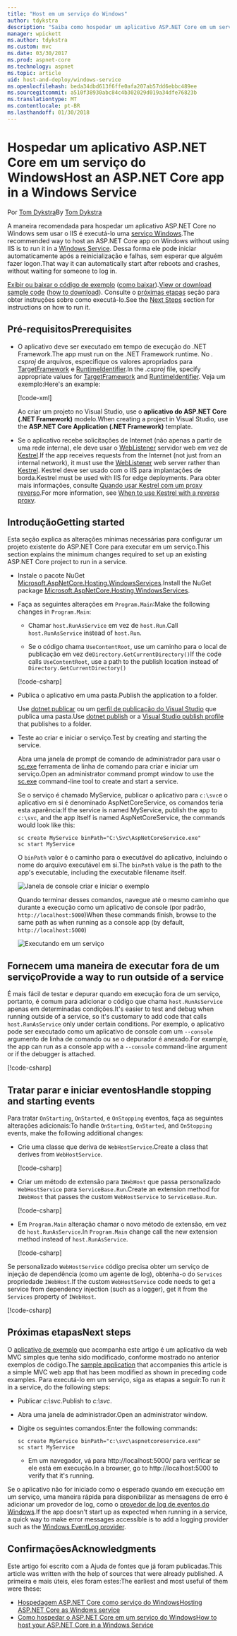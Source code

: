 ```yaml
---
title: "Host em um serviço do Windows"
author: tdykstra
description: "Saiba como hospedar um aplicativo ASP.NET Core em um serviço do Windows."
manager: wpickett
ms.author: tdykstra
ms.custom: mvc
ms.date: 03/30/2017
ms.prod: aspnet-core
ms.technology: aspnet
ms.topic: article
uid: host-and-deploy/windows-service
ms.openlocfilehash: beda34dbd613f6ffe0afa207ab57dd6ebbc489ee
ms.sourcegitcommit: a510f38930abc84c4b302029d019a34dfe76823b
ms.translationtype: MT
ms.contentlocale: pt-BR
ms.lasthandoff: 01/30/2018
---
```

# <a name="host-an-aspnet-core-app-in-a-windows-service"></a><span data-ttu-id="8e554-103">Hospedar um aplicativo ASP.NET Core em um serviço do Windows</span><span class="sxs-lookup"><span data-stu-id="8e554-103">Host an ASP.NET Core app in a Windows Service</span></span>

<span data-ttu-id="8e554-104">Por [Tom Dykstra](https://github.com/tdykstra)</span><span class="sxs-lookup"><span data-stu-id="8e554-104">By [Tom Dykstra](https://github.com/tdykstra)</span></span>

<span data-ttu-id="8e554-105">A maneira recomendada para hospedar um aplicativo ASP.NET Core no Windows sem usar o IIS é executá-lo uma [serviço Windows](https://docs.microsoft.com/dotnet/framework/windows-services/introduction-to-windows-service-applications).</span><span class="sxs-lookup"><span data-stu-id="8e554-105">The recommended way to host an ASP.NET Core app on Windows without using IIS is to run it in a [Windows Service](https://docs.microsoft.com/dotnet/framework/windows-services/introduction-to-windows-service-applications).</span></span> <span data-ttu-id="8e554-106">Dessa forma ele pode iniciar automaticamente após a reinicialização e falhas, sem esperar que alguém fazer logon.</span><span class="sxs-lookup"><span data-stu-id="8e554-106">That way it can automatically start after reboots and crashes, without waiting for someone to log in.</span></span>

<span data-ttu-id="8e554-107">[Exibir ou baixar o código de exemplo](https://github.com/aspnet/Docs/tree/master/aspnetcore/host-and-deploy/windows-service/sample) ([como baixar](xref:tutorials/index#how-to-download-a-sample)).</span><span class="sxs-lookup"><span data-stu-id="8e554-107">[View or download sample code](https://github.com/aspnet/Docs/tree/master/aspnetcore/host-and-deploy/windows-service/sample) ([how to download](xref:tutorials/index#how-to-download-a-sample)).</span></span> <span data-ttu-id="8e554-108">Consulte o [próximas etapas](#next-steps) seção para obter instruções sobre como executá-lo.</span><span class="sxs-lookup"><span data-stu-id="8e554-108">See the [Next Steps](#next-steps) section for instructions on how to run it.</span></span>

## <a name="prerequisites"></a><span data-ttu-id="8e554-109">Pré-requisitos</span><span class="sxs-lookup"><span data-stu-id="8e554-109">Prerequisites</span></span>

* <span data-ttu-id="8e554-110">O aplicativo deve ser executado em tempo de execução do .NET Framework.</span><span class="sxs-lookup"><span data-stu-id="8e554-110">The app must run on the .NET Framework runtime.</span></span>  <span data-ttu-id="8e554-111">No *. csproj* de arquivos, especifique os valores apropriados para [TargetFramework](https://docs.microsoft.com/nuget/schema/target-frameworks) e [RuntimeIdentifier](https://docs.microsoft.com/dotnet/articles/core/rid-catalog).</span><span class="sxs-lookup"><span data-stu-id="8e554-111">In the *.csproj* file, specify appropriate values for [TargetFramework](https://docs.microsoft.com/nuget/schema/target-frameworks) and [RuntimeIdentifier](https://docs.microsoft.com/dotnet/articles/core/rid-catalog).</span></span> <span data-ttu-id="8e554-112">Veja um exemplo:</span><span class="sxs-lookup"><span data-stu-id="8e554-112">Here's an example:</span></span>

  [!code-xml[](windows-service/sample/AspNetCoreService.csproj?range=3-6)]

  <span data-ttu-id="8e554-113">Ao criar um projeto no Visual Studio, use o **aplicativo do ASP.NET Core (.NET Framework)** modelo.</span><span class="sxs-lookup"><span data-stu-id="8e554-113">When creating a project in Visual Studio, use the **ASP.NET Core Application (.NET Framework)** template.</span></span>

* <span data-ttu-id="8e554-114">Se o aplicativo recebe solicitações de Internet (não apenas a partir de uma rede interna), ele deve usar o [WebListener](xref:fundamentals/servers/weblistener) servidor web em vez de [Kestrel](xref:fundamentals/servers/kestrel).</span><span class="sxs-lookup"><span data-stu-id="8e554-114">If the app receives requests from the Internet (not just from an internal network), it must use the [WebListener](xref:fundamentals/servers/weblistener) web server rather than [Kestrel](xref:fundamentals/servers/kestrel).</span></span>  <span data-ttu-id="8e554-115">Kestrel deve ser usado com o IIS para implantações de borda.</span><span class="sxs-lookup"><span data-stu-id="8e554-115">Kestrel must be used with IIS for edge deployments.</span></span>  <span data-ttu-id="8e554-116">Para obter mais informações, consulte [Quando usar Kestrel com um proxy reverso](xref:fundamentals/servers/kestrel#when-to-use-kestrel-with-a-reverse-proxy).</span><span class="sxs-lookup"><span data-stu-id="8e554-116">For more information, see [When to use Kestrel with a reverse proxy](xref:fundamentals/servers/kestrel#when-to-use-kestrel-with-a-reverse-proxy).</span></span>

## <a name="getting-started"></a><span data-ttu-id="8e554-117">Introdução</span><span class="sxs-lookup"><span data-stu-id="8e554-117">Getting started</span></span>

<span data-ttu-id="8e554-118">Esta seção explica as alterações mínimas necessárias para configurar um projeto existente do ASP.NET Core para executar em um serviço.</span><span class="sxs-lookup"><span data-stu-id="8e554-118">This section explains the minimum changes required to set up an existing ASP.NET Core project to run in a service.</span></span>

* <span data-ttu-id="8e554-119">Instale o pacote NuGet [Microsoft.AspNetCore.Hosting.WindowsServices](https://www.nuget.org/packages/Microsoft.AspNetCore.Hosting.WindowsServices/).</span><span class="sxs-lookup"><span data-stu-id="8e554-119">Install the NuGet package [Microsoft.AspNetCore.Hosting.WindowsServices](https://www.nuget.org/packages/Microsoft.AspNetCore.Hosting.WindowsServices/).</span></span>

* <span data-ttu-id="8e554-120">Faça as seguintes alterações em `Program.Main`:</span><span class="sxs-lookup"><span data-stu-id="8e554-120">Make the following changes in `Program.Main`:</span></span>
  
  * <span data-ttu-id="8e554-121">Chamar `host.RunAsService` em vez de `host.Run`.</span><span class="sxs-lookup"><span data-stu-id="8e554-121">Call `host.RunAsService` instead of `host.Run`.</span></span>
  
  * <span data-ttu-id="8e554-122">Se o código chama `UseContentRoot`, use um caminho para o local de publicação em vez de`Directory.GetCurrentDirectory()`</span><span class="sxs-lookup"><span data-stu-id="8e554-122">If the code calls `UseContentRoot`, use a path to the publish location instead of `Directory.GetCurrentDirectory()`</span></span> 
  
  [!code-csharp[](windows-service/sample/Program.cs?name=ServiceOnly&highlight=3-4,8,14)]

* <span data-ttu-id="8e554-123">Publica o aplicativo em uma pasta.</span><span class="sxs-lookup"><span data-stu-id="8e554-123">Publish the application to a folder.</span></span>

  <span data-ttu-id="8e554-124">Use [dotnet publicar](https://docs.microsoft.com/dotnet/articles/core/tools/dotnet-publish) ou um [perfil de publicação do Visual Studio](xref:host-and-deploy/visual-studio-publish-profiles) que publica uma pasta.</span><span class="sxs-lookup"><span data-stu-id="8e554-124">Use [dotnet publish](https://docs.microsoft.com/dotnet/articles/core/tools/dotnet-publish) or a [Visual Studio publish profile](xref:host-and-deploy/visual-studio-publish-profiles) that publishes to a folder.</span></span>

* <span data-ttu-id="8e554-125">Teste ao criar e iniciar o serviço.</span><span class="sxs-lookup"><span data-stu-id="8e554-125">Test by creating and starting the service.</span></span>

  <span data-ttu-id="8e554-126">Abra uma janela de prompt de comando de administrador para usar o [sc.exe](https://technet.microsoft.com/library/bb490995) ferramenta de linha de comando para criar e iniciar um serviço.</span><span class="sxs-lookup"><span data-stu-id="8e554-126">Open an administrator command prompt window to use the [sc.exe](https://technet.microsoft.com/library/bb490995) command-line tool to create and start a service.</span></span>  
  
  <span data-ttu-id="8e554-127">Se o serviço é chamado MyService, publicar o aplicativo para `c:\svc`e o aplicativo em si é denominado AspNetCoreService, os comandos teria esta aparência:</span><span class="sxs-lookup"><span data-stu-id="8e554-127">If the service is named MyService, publish the app to `c:\svc`, and the app itself is named AspNetCoreService, the commands would look like this:</span></span>

  ```console
  sc create MyService binPath="C:\Svc\AspNetCoreService.exe"
  sc start MyService
  ```

  <span data-ttu-id="8e554-128">O `binPath` valor é o caminho para o executável do aplicativo, incluindo o nome do arquivo executável em si.</span><span class="sxs-lookup"><span data-stu-id="8e554-128">The `binPath` value is the path to the app's executable, including the executable filename itself.</span></span>

  ![Janela de console criar e iniciar o exemplo](windows-service/_static/create-start.png)

  <span data-ttu-id="8e554-130">Quando terminar desses comandos, navegue até o mesmo caminho que durante a execução como um aplicativo de console (por padrão, `http://localhost:5000`)</span><span class="sxs-lookup"><span data-stu-id="8e554-130">When these commands finish, browse to the same path as when running as a console app (by default, `http://localhost:5000`)</span></span>

  ![Executando em um serviço](windows-service/_static/running-in-service.png)


## <a name="provide-a-way-to-run-outside-of-a-service"></a><span data-ttu-id="8e554-132">Fornecem uma maneira de executar fora de um serviço</span><span class="sxs-lookup"><span data-stu-id="8e554-132">Provide a way to run outside of a service</span></span>

<span data-ttu-id="8e554-133">É mais fácil de testar e depurar quando em execução fora de um serviço, portanto, é comum para adicionar o código que chama `host.RunAsService` apenas em determinadas condições.</span><span class="sxs-lookup"><span data-stu-id="8e554-133">It's easier to test and debug when running outside of a service, so it's customary to add code that calls `host.RunAsService` only under certain conditions.</span></span>  <span data-ttu-id="8e554-134">Por exemplo, o aplicativo pode ser executado como um aplicativo de console com um `--console` argumento de linha de comando ou se o depurador é anexado.</span><span class="sxs-lookup"><span data-stu-id="8e554-134">For example, the app can run as a console app with a `--console` command-line argument or if the debugger is attached.</span></span>

[!code-csharp[](windows-service/sample/Program.cs?name=ServiceOrConsole)]

## <a name="handle-stopping-and-starting-events"></a><span data-ttu-id="8e554-135">Tratar parar e iniciar eventos</span><span class="sxs-lookup"><span data-stu-id="8e554-135">Handle stopping and starting events</span></span>

<span data-ttu-id="8e554-136">Para tratar `OnStarting`, `OnStarted`, e `OnStopping` eventos, faça as seguintes alterações adicionais:</span><span class="sxs-lookup"><span data-stu-id="8e554-136">To handle `OnStarting`, `OnStarted`, and `OnStopping` events, make the following additional changes:</span></span>

* <span data-ttu-id="8e554-137">Crie uma classe que deriva de `WebHostService`.</span><span class="sxs-lookup"><span data-stu-id="8e554-137">Create a class that derives from `WebHostService`.</span></span>

  [!code-csharp[](windows-service/sample/CustomWebHostService.cs?name=NoLogging)]

* <span data-ttu-id="8e554-138">Criar um método de extensão para `IWebHost` que passa personalizado `WebHostService` para `ServiceBase.Run`.</span><span class="sxs-lookup"><span data-stu-id="8e554-138">Create an extension method for `IWebHost` that passes the custom `WebHostService` to `ServiceBase.Run`.</span></span>

  [!code-csharp[](windows-service/sample/WebHostServiceExtensions.cs?name=ExtensionsClass)]

* <span data-ttu-id="8e554-139">Em `Program.Main` alteração chamar o novo método de extensão, em vez de `host.RunAsService`.</span><span class="sxs-lookup"><span data-stu-id="8e554-139">In `Program.Main` change call the new extension method instead of `host.RunAsService`.</span></span>

  [!code-csharp[](windows-service/sample/Program.cs?name=HandleStopStart&highlight=26)]

<span data-ttu-id="8e554-140">Se personalizado `WebHostService` código precisa obter um serviço de injeção de dependência (como um agente de log), obtenha-o do `Services` propriedade `IWebHost`.</span><span class="sxs-lookup"><span data-stu-id="8e554-140">If the custom `WebHostService` code needs to get a service from dependency injection (such as a logger), get it from the `Services` property of `IWebHost`.</span></span>

[!code-csharp[](windows-service/sample/CustomWebHostService.cs?name=Logging&highlight=7)]

## <a name="next-steps"></a><span data-ttu-id="8e554-141">Próximas etapas</span><span class="sxs-lookup"><span data-stu-id="8e554-141">Next steps</span></span>

<span data-ttu-id="8e554-142">O [aplicativo de exemplo](https://github.com/aspnet/Docs/tree/master/aspnetcore/host-and-deploy/windows-service/sample) que acompanha este artigo é um aplicativo da web MVC simples que tenha sido modificado, conforme mostrado no anterior exemplos de código.</span><span class="sxs-lookup"><span data-stu-id="8e554-142">The [sample application](https://github.com/aspnet/Docs/tree/master/aspnetcore/host-and-deploy/windows-service/sample) that accompanies this article is a simple MVC web app that has been modified as shown in preceding code examples.</span></span>  <span data-ttu-id="8e554-143">Para executá-lo em um serviço, siga as etapas a seguir:</span><span class="sxs-lookup"><span data-stu-id="8e554-143">To run it in a service, do the following steps:</span></span>

* <span data-ttu-id="8e554-144">Publicar *c:\svc*.</span><span class="sxs-lookup"><span data-stu-id="8e554-144">Publish to *c:\svc*.</span></span>

* <span data-ttu-id="8e554-145">Abra uma janela de administrador.</span><span class="sxs-lookup"><span data-stu-id="8e554-145">Open an administrator window.</span></span>

* <span data-ttu-id="8e554-146">Digite os seguintes comandos:</span><span class="sxs-lookup"><span data-stu-id="8e554-146">Enter the following commands:</span></span>

  ```console
  sc create MyService binPath="c:\svc\aspnetcoreservice.exe"
  sc start MyService
  ```

  * <span data-ttu-id="8e554-147">Em um navegador, vá para http://localhost:5000/ para verificar se ele está em execução.</span><span class="sxs-lookup"><span data-stu-id="8e554-147">In a browser, go to http://localhost:5000 to verify that it's running.</span></span>

<span data-ttu-id="8e554-148">Se o aplicativo não for iniciado como o esperado quando em execução em um serviço, uma maneira rápida para disponibilizar as mensagens de erro é adicionar um provedor de log, como o [provedor de log de eventos do Windows](xref:fundamentals/logging/index#eventlog).</span><span class="sxs-lookup"><span data-stu-id="8e554-148">If the app doesn't start up as expected when running in a service, a quick way to make error messages accessible is to add a logging provider such as the [Windows EventLog provider](xref:fundamentals/logging/index#eventlog).</span></span>

## <a name="acknowledgments"></a><span data-ttu-id="8e554-149">Confirmações</span><span class="sxs-lookup"><span data-stu-id="8e554-149">Acknowledgments</span></span>

<span data-ttu-id="8e554-150">Este artigo foi escrito com a Ajuda de fontes que já foram publicadas.</span><span class="sxs-lookup"><span data-stu-id="8e554-150">This article was written with the help of sources that were already published.</span></span> <span data-ttu-id="8e554-151">A primeira e mais úteis, eles foram estes:</span><span class="sxs-lookup"><span data-stu-id="8e554-151">The earliest and most useful of them were these:</span></span>

* [<span data-ttu-id="8e554-152">Hospedagem ASP.NET Core como serviço do Windows</span><span class="sxs-lookup"><span data-stu-id="8e554-152">Hosting ASP.NET Core as Windows service</span></span>](https://stackoverflow.com/questions/37346383/hosting-asp-net-core-as-windows-service/37464074)
* [<span data-ttu-id="8e554-153">Como hospedar o ASP.NET Core em um serviço do Windows</span><span class="sxs-lookup"><span data-stu-id="8e554-153">How to host your ASP.NET Core in a Windows Service</span></span>](https://dotnetthoughts.net/how-to-host-your-aspnet-core-in-a-windows-service/)
